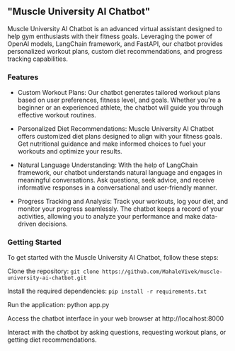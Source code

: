 ## "Muscle University AI Chatbot"

Muscle University AI Chatbot is an advanced virtual assistant designed to help gym enthusiasts with their fitness goals. Leveraging the power of OpenAI models, LangChain framework, and FastAPI, our chatbot provides personalized workout plans, custom diet recommendations, and progress tracking capabilities.

### Features
- Custom Workout Plans: Our chatbot generates tailored workout plans based on user preferences, fitness level, and goals. Whether you're a beginner or an experienced athlete, the chatbot will guide you through effective workout routines.

- Personalized Diet Recommendations: Muscle University AI Chatbot offers customized diet plans designed to align with your fitness goals. Get nutritional guidance and make informed choices to fuel your workouts and optimize your results.

- Natural Language Understanding: With the help of LangChain framework, our chatbot understands natural language and engages in meaningful conversations. Ask questions, seek advice, and receive informative responses in a conversational and user-friendly manner.

- Progress Tracking and Analysis: Track your workouts, log your diet, and monitor your progress seamlessly. The chatbot keeps a record of your activities, allowing you to analyze your performance and make data-driven decisions.

### Getting Started
To get started with the Muscle University AI Chatbot, follow these steps:

Clone the repository: `git clone https://github.com/MahaleVivek/muscle-university-ai-chatbot.git`

Install the required dependencies: `pip install -r requirements.txt`

Run the application: python app.py

Access the chatbot interface in your web browser at http://localhost:8000

Interact with the chatbot by asking questions, requesting workout plans, or getting diet recommendations.

